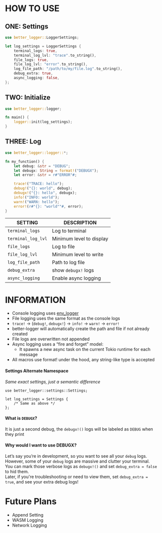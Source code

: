# HOW TO USE
## ONE: Settings
```rust
use better_logger::LoggerSettings;

let log_settings = LoggerSettings {
    terminal_logs: true,
    terminal_log_lvl: "trace".to_string(),
    file_logs: true,
    file_log_lvl: "error".to_string(),
    log_file_path: "/path/to/my/file.log".to_string(),
    debug_extra: true,
    async_logging: false,
};
```
## TWO: Initialize
```rust
use better_logger::logger;

fn main() {
    logger::init(log_settings);
}
```
## THREE: Log
```rust
use better_logger::logger::*;

fn my_function() {
    let debug: &str = "DEBUG";
    let debugx: String = format!("DEBUGX");
    let error: &str = r#"ERROR"#;

    trace!("TRACE: hello");
    debug!("{}: world", debug);
    debugx!("{}: hello", debugx);
    info!("INFO: world");
    warn!("WARN: hello");
    error!(r#"{}: "world""#, error);
}
```
| SETTING             | DESCRIPTION               | 
|---------------------|---------------------------|
| `terminal_logs`     | Log to terminal           |
| `terminal_log_lvl`  | Minimum level to display  |
| `file_logs`         | Log to file               |
| `file_log_lvl`      | Minimum level to write    |
| `log_file_path`     | Path to log file          |
| `debug_extra`       | show `debugx!` logs       |
| `async_logging`     | Enable async logging      |
# INFORMATION
- Console logging uses [env_logger](https://crates.io/crates/env_logger)
- File logging uses the same format as the console logs
- `trace!` -> (`debug!`, `debugx!`) -> `info!` -> `warn!` -> `error!`
- better-logger will automatically create the path and file if not already created
- File logs are overwritten not appended
- Async logging uses a “fire and forget” model:
    - It spawns a new async task on the current Tokio runtime for each message
- All macros use format! under the hood, any string-like type is accepted
#### Settings Alternate Namespace
*Same exact settings, just a semantic difference*
```
use better_logger::settings::Settings;

let log_settings = Settings {
    /* Same as above */
};
```
#### What is `DEBUGX`?
It is just a second debug, the `debugx!()` logs will be labeled as `DEBUG` when they print
#### Why would I want to use DEBUGX?
Let’s say you’re in development, so you want to see all your ``debug`` logs. However, some of your ``debug`` logs are massive and clutter your terminal.                                                                    
You can mark those verbose logs as `debugx!()` and set `debug_extra = false` to hid them.                                      
Later, if you're troubleshooting or need to view them, set `debug_extra = true`, and see your extra debug logs!                  
# Future Plans
- Append Setting
- WASM Logging
- Network Logging
